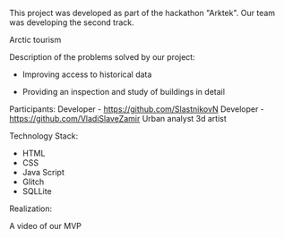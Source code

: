 This project was developed as part of the hackathon "Arktek". Our team was developing the second track.

Arctic tourism

Description of the problems solved by our project:

- Improving access to historical data

- Providing an inspection and study of buildings in detail

Participants:
Developer - https://github.com/SlastnikovN
Developer - https://github.com/VladiSlaveZamir
Urban analyst 
3d artist  

Technology Stack:
- HTML
- CSS
- Java Script
- Glitch
- SQLLite

Realization:

A video of our MVP

